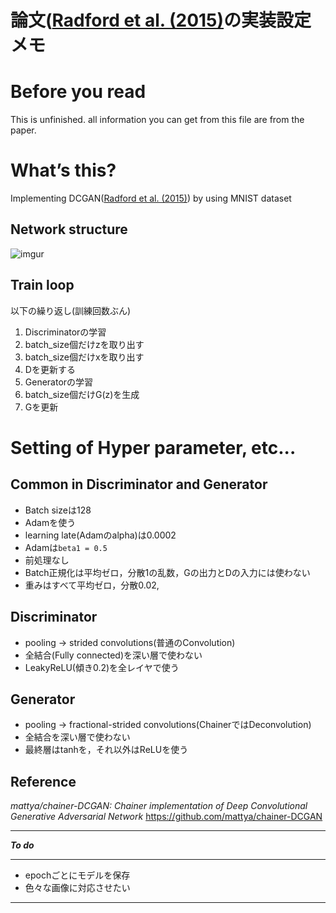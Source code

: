 # 論文([Radford et al. (2015)](https://arxiv.org/pdf/1511.06434.pdf)の実装設定メモ

# Before you read
This is unfinished. all information you can get from this file are from the paper.

# What’s this?
Implementing DCGAN([Radford et al. (2015)](https://arxiv.org/pdf/1511.06434.pdf)) by using MNIST dataset


## Network structure

![imgur](https://i.imgur.com/zz8CuoI.png "Generatorの図解")  

## Train loop

以下の繰り返し(訓練回数ぶん)
1. Discriminatorの学習
1. batch_size個だけzを取り出す
2. batch_size個だけxを取り出す
3. Dを更新する
2. Generatorの学習
1. batch_size個だけG(z)を生成
2. Gを更新

# Setting of Hyper parameter, etc...
## Common in Discriminator and Generator
* Batch sizeは128
* Adamを使う
* learning late(Adamのalpha)は0.0002
* Adamは`beta1 = 0.5`
* 前処理なし
* Batch正規化は平均ゼロ，分散1の乱数，Gの出力とDの入力には使わない
* 重みはすべて平均ゼロ，分散0.02,


## Discriminator
* pooling → strided convolutions(普通のConvolution)
* 全結合(Fully connected)を深い層で使わない
* LeakyReLU(傾き0.2)を全レイヤで使う

## Generator
- pooling → fractional-strided convolutions(ChainerではDeconvolution)
- 全結合を深い層で使わない
- 最終層はtanhを，それ以外はReLUを使う

## Reference
*mattya/chainer-DCGAN: Chainer implementation of Deep Convolutional Generative Adversarial Network*
https://github.com/mattya/chainer-DCGAN

***
***To do***
***
 * epochごとにモデルを保存
 * 色々な画像に対応させたい
***
